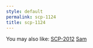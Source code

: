 ```yaml
---
style: default
permalink: scp-1124
title: scp-1124
---
```

You may also like:
[SCP-2012](http://scp-wiki.net/scp-2012)
[Sam](http://scp-wiki.net/sam)